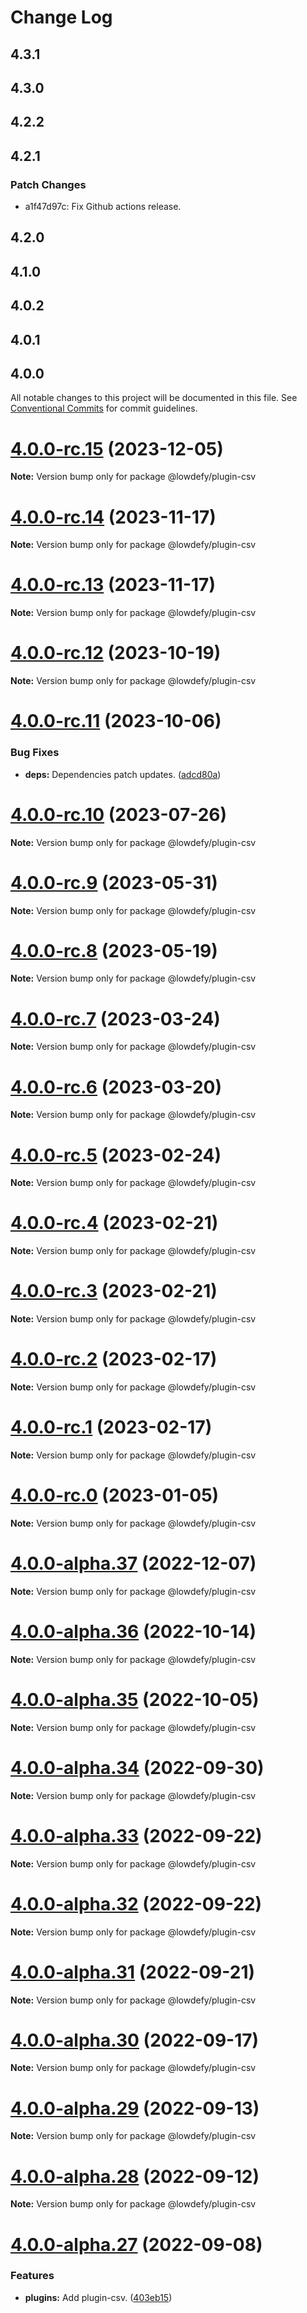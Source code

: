 # Change Log

## 4.3.1

## 4.3.0

## 4.2.2

## 4.2.1

### Patch Changes

- a1f47d97c: Fix Github actions release.

## 4.2.0

## 4.1.0

## 4.0.2

## 4.0.1

## 4.0.0

All notable changes to this project will be documented in this file.
See [Conventional Commits](https://conventionalcommits.org) for commit guidelines.

# [4.0.0-rc.15](https://github.com/lowdefy/lowdefy/compare/v4.0.0-rc.14...v4.0.0-rc.15) (2023-12-05)

**Note:** Version bump only for package @lowdefy/plugin-csv

# [4.0.0-rc.14](https://github.com/lowdefy/lowdefy/compare/v4.0.0-rc.12...v4.0.0-rc.14) (2023-11-17)

**Note:** Version bump only for package @lowdefy/plugin-csv

# [4.0.0-rc.13](https://github.com/lowdefy/lowdefy/compare/v4.0.0-rc.12...v4.0.0-rc.13) (2023-11-17)

**Note:** Version bump only for package @lowdefy/plugin-csv

# [4.0.0-rc.12](https://github.com/lowdefy/lowdefy/compare/v4.0.0-rc.11...v4.0.0-rc.12) (2023-10-19)

**Note:** Version bump only for package @lowdefy/plugin-csv

# [4.0.0-rc.11](https://github.com/lowdefy/lowdefy/compare/v4.0.0-rc.10...v4.0.0-rc.11) (2023-10-06)

### Bug Fixes

- **deps:** Dependencies patch updates. ([adcd80a](https://github.com/lowdefy/lowdefy/commit/adcd80afe8c752e15c900b88eb4d9be8526c7bcd))

# [4.0.0-rc.10](https://github.com/lowdefy/lowdefy/compare/v4.0.0-rc.9...v4.0.0-rc.10) (2023-07-26)

**Note:** Version bump only for package @lowdefy/plugin-csv

# [4.0.0-rc.9](https://github.com/lowdefy/lowdefy/compare/v4.0.0-rc.8...v4.0.0-rc.9) (2023-05-31)

**Note:** Version bump only for package @lowdefy/plugin-csv

# [4.0.0-rc.8](https://github.com/lowdefy/lowdefy/compare/v4.0.0-rc.7...v4.0.0-rc.8) (2023-05-19)

**Note:** Version bump only for package @lowdefy/plugin-csv

# [4.0.0-rc.7](https://github.com/lowdefy/lowdefy/compare/v4.0.0-rc.6...v4.0.0-rc.7) (2023-03-24)

**Note:** Version bump only for package @lowdefy/plugin-csv

# [4.0.0-rc.6](https://github.com/lowdefy/lowdefy/compare/v4.0.0-rc.5...v4.0.0-rc.6) (2023-03-20)

**Note:** Version bump only for package @lowdefy/plugin-csv

# [4.0.0-rc.5](https://github.com/lowdefy/lowdefy/compare/v4.0.0-rc.4...v4.0.0-rc.5) (2023-02-24)

**Note:** Version bump only for package @lowdefy/plugin-csv

# [4.0.0-rc.4](https://github.com/lowdefy/lowdefy/compare/v4.0.0-rc.3...v4.0.0-rc.4) (2023-02-21)

**Note:** Version bump only for package @lowdefy/plugin-csv

# [4.0.0-rc.3](https://github.com/lowdefy/lowdefy/compare/v4.0.0-rc.2...v4.0.0-rc.3) (2023-02-21)

**Note:** Version bump only for package @lowdefy/plugin-csv

# [4.0.0-rc.2](https://github.com/lowdefy/lowdefy/compare/v4.0.0-rc.1...v4.0.0-rc.2) (2023-02-17)

**Note:** Version bump only for package @lowdefy/plugin-csv

# [4.0.0-rc.1](https://github.com/lowdefy/lowdefy/compare/v4.0.0-rc.0...v4.0.0-rc.1) (2023-02-17)

**Note:** Version bump only for package @lowdefy/plugin-csv

# [4.0.0-rc.0](https://github.com/lowdefy/lowdefy/compare/v4.0.0-alpha.37...v4.0.0-rc.0) (2023-01-05)

**Note:** Version bump only for package @lowdefy/plugin-csv

# [4.0.0-alpha.37](https://github.com/lowdefy/lowdefy/compare/v4.0.0-alpha.36...v4.0.0-alpha.37) (2022-12-07)

**Note:** Version bump only for package @lowdefy/plugin-csv

# [4.0.0-alpha.36](https://github.com/lowdefy/lowdefy/compare/v4.0.0-alpha.35...v4.0.0-alpha.36) (2022-10-14)

**Note:** Version bump only for package @lowdefy/plugin-csv

# [4.0.0-alpha.35](https://github.com/lowdefy/lowdefy/compare/v4.0.0-alpha.34...v4.0.0-alpha.35) (2022-10-05)

**Note:** Version bump only for package @lowdefy/plugin-csv

# [4.0.0-alpha.34](https://github.com/lowdefy/lowdefy/compare/v4.0.0-alpha.33...v4.0.0-alpha.34) (2022-09-30)

**Note:** Version bump only for package @lowdefy/plugin-csv

# [4.0.0-alpha.33](https://github.com/lowdefy/lowdefy/compare/v4.0.0-alpha.32...v4.0.0-alpha.33) (2022-09-22)

**Note:** Version bump only for package @lowdefy/plugin-csv

# [4.0.0-alpha.32](https://github.com/lowdefy/lowdefy/compare/v4.0.0-alpha.31...v4.0.0-alpha.32) (2022-09-22)

**Note:** Version bump only for package @lowdefy/plugin-csv

# [4.0.0-alpha.31](https://github.com/lowdefy/lowdefy/compare/v4.0.0-alpha.30...v4.0.0-alpha.31) (2022-09-21)

**Note:** Version bump only for package @lowdefy/plugin-csv

# [4.0.0-alpha.30](https://github.com/lowdefy/lowdefy/compare/v4.0.0-alpha.29...v4.0.0-alpha.30) (2022-09-17)

**Note:** Version bump only for package @lowdefy/plugin-csv

# [4.0.0-alpha.29](https://github.com/lowdefy/lowdefy/compare/v4.0.0-alpha.28...v4.0.0-alpha.29) (2022-09-13)

**Note:** Version bump only for package @lowdefy/plugin-csv

# [4.0.0-alpha.28](https://github.com/lowdefy/lowdefy/compare/v4.0.0-alpha.27...v4.0.0-alpha.28) (2022-09-12)

**Note:** Version bump only for package @lowdefy/plugin-csv

# [4.0.0-alpha.27](https://github.com/lowdefy/lowdefy/compare/v4.0.0-alpha.26...v4.0.0-alpha.27) (2022-09-08)

### Features

- **plugins:** Add plugin-csv. ([403eb15](https://github.com/lowdefy/lowdefy/commit/403eb150f51efe478959ba93c16c6bb2554024ae))

